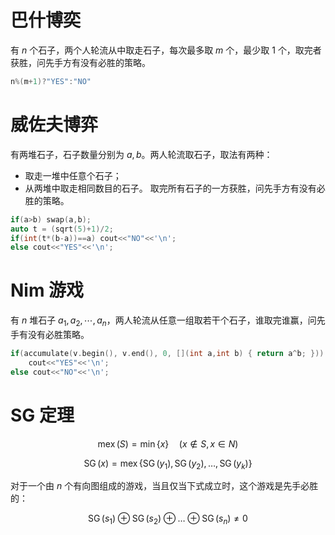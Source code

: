 # 巴什博奕

有 $n$ 个石子，两个人轮流从中取走石子，每次最多取 $m$ 个，最少取 $1$ 个，取完者获胜，问先手方有没有必胜的策略。

```cpp
n%(m+1)?"YES":"NO"
```

# 威佐夫博弈

有两堆石子，石子数量分别为 $a,b$。两人轮流取石子，取法有两种：

* 取走一堆中任意个石子；
* 从两堆中取走相同数目的石子。
取完所有石子的一方获胜，问先手方有没有必胜的策略。

```cpp
if(a>b) swap(a,b);
auto t = (sqrt(5)+1)/2;
if(int(t*(b-a))==a) cout<<"NO"<<'\n';
else cout<<"YES"<<'\n';
```

# Nim 游戏

有 $n$ 堆石子 $a_1,a_2,\cdots,a_n$，两人轮流从任意一组取若干个石子，谁取完谁赢，问先手有没有必胜策略。

```cpp
if(accumulate(v.begin(), v.end(), 0, [](int a,int b) { return a^b; })) 
    cout<<"YES"<<'\n';
else cout<<"NO"<<'\n';
```

# SG 定理

$$\operatorname{mex}(S)=\min\{x\} \quad (x \notin S, x \in N)$$

$$\operatorname{SG}(x)=\operatorname{mex}\{\operatorname{SG}(y_1), \operatorname{SG}(y_2), \ldots, \operatorname{SG}(y_k)\}$$

对于一个由 $n$ 个有向图组成的游戏，当且仅当下式成立时，这个游戏是先手必胜的：

$$\operatorname{SG}(s_1) \oplus \operatorname{SG}(s_2) \oplus \ldots \oplus \operatorname{SG}(s_n) \neq 0$$
